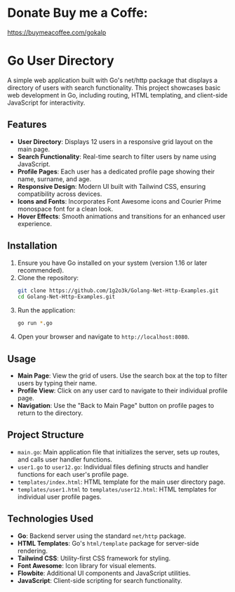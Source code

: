 # Donate Buy me a Coffe:

https://buymeacoffee.com/gokalp

# Go User Directory

A simple web application built with Go's net/http package that displays a directory of users with search functionality. This project showcases basic web development in Go, including routing, HTML templating, and client-side JavaScript for interactivity.

## Features

- **User Directory**: Displays 12 users in a responsive grid layout on the main page.
- **Search Functionality**: Real-time search to filter users by name using JavaScript.
- **Profile Pages**: Each user has a dedicated profile page showing their name, surname, and age.
- **Responsive Design**: Modern UI built with Tailwind CSS, ensuring compatibility across devices.
- **Icons and Fonts**: Incorporates Font Awesome icons and Courier Prime monospace font for a clean look.
- **Hover Effects**: Smooth animations and transitions for an enhanced user experience.

## Installation

1. Ensure you have Go installed on your system (version 1.16 or later recommended).
2. Clone the repository:
   ```bash
   git clone https://github.com/1g2o3k/Golang-Net-Http-Examples.git
   cd Golang-Net-Http-Examples.git
   ```
3. Run the application:
   ```bash
   go run *.go
   ```
4. Open your browser and navigate to `http://localhost:8080`.

## Usage

- **Main Page**: View the grid of users. Use the search box at the top to filter users by typing their name.
- **Profile View**: Click on any user card to navigate to their individual profile page.
- **Navigation**: Use the "Back to Main Page" button on profile pages to return to the directory.

## Project Structure

- `main.go`: Main application file that initializes the server, sets up routes, and calls user handler functions.
- `user1.go` to `user12.go`: Individual files defining structs and handler functions for each user's profile page.
- `templates/index.html`: HTML template for the main user directory page.
- `templates/user1.html` to `templates/user12.html`: HTML templates for individual user profile pages.

## Technologies Used

- **Go**: Backend server using the standard `net/http` package.
- **HTML Templates**: Go's `html/template` package for server-side rendering.
- **Tailwind CSS**: Utility-first CSS framework for styling.
- **Font Awesome**: Icon library for visual elements.
- **Flowbite**: Additional UI components and JavaScript utilities.
- **JavaScript**: Client-side scripting for search functionality.

